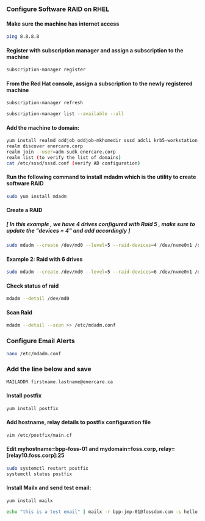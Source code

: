 ### Configure Software RAID on RHEL 

####  Make sure the machine has internet access
```sh
ping 8.8.8.8
```
#### Register with subscription manager and assign a subscription to the machine

```sh
subscription-manager register
```
#### From the Red Hat console, assign a subscription to the newly registered machine


```sh
subscription-manager refresh
```
```sh
subscription-manager list --available --all
```

#### Add the machine to domain:
```sh
yum install realmd oddjob oddjob-mkhomedir sssd adcli krb5-workstation
realm discover enercare.corp
realm join --user=adm-sudk enercare.corp
realm list (to verify the list of domains)
cat /etc/sssd/sssd.conf (verify AD configuration)
```

#### Run the following command to install mdadm which is the utility to create software RAID
```sh
sudo yum install mdadm
```
#### Create a RAID 
##### [ In this example , we have 4 drives configured with Raid 5 , make sure to update the "devices = 4" and add accordingly ]
```sh
sudo mdadm --create /dev/md0 --level=5 --raid-devices=4 /dev/nvme0n1 /dev/nvme1n1 /dev/nvme2n1 /dev/nvme3n1 
```

#### Example 2: Raid with 6 drives
```sh
sudo mdadm --create /dev/md0 --level=5 --raid-devices=6 /dev/nvme0n1 /dev/nvme1n1 /dev/nvme2n1 /dev/nvme3n1 /dev/nvme4n1 /dev/nvme5n1 
```

#### Check status of raid
```sh
mdadm --detail /dev/md0
```
#### Scan Raid

```sh
mdadm --detail --scan >> /etc/mdadm.conf
```

### Configure Email Alerts
```sh
nano /etc/mdadm.conf 
```
### Add the line below and save 
```sh
MAILADDR firstname.lastname@enercare.ca
```

#### Install postfix
```sh
yum install postfix
```

#### Add hostname, relay details to postfix configuration file
```sh
vim /etc/postfix/main.cf
```
#### Edit myhostname=bpp-foss-01 and mydomain=foss.corp, relay=[relay10.foss.corp]:25

```sh
sudo systemctl restart postfix
systemctl status postfix
```

#### Install Mailx and send test email:
```sh
yum install mailx
```
```sh
echo "this is a test email" | mailx -r bpp-jmp-01@fossdom.com -s hello foss.dom@fossdom.com
```

